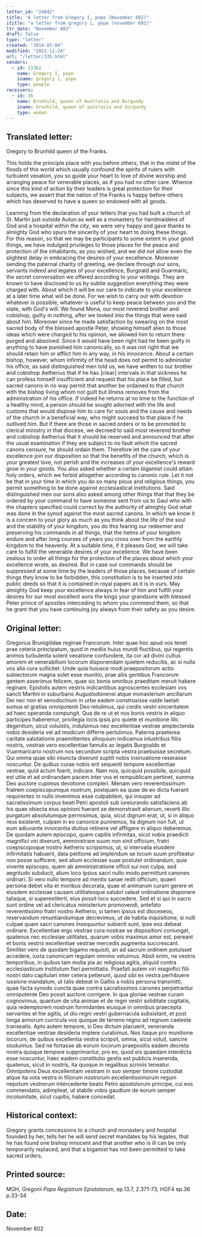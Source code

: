 ```yaml
---
letter_id: "24042"
title: "A letter from Gregory I, pope (November 602)"
ititle: "a letter from gregory i, pope (november 602)"
ltr_date: "November 602"
draft: false
type: "letter"
created: "2014-03-04"
modified: "2021-11-24"
url: "/letter/335.html"
senders:
  - id: 21362
    name: Gregory I, pope
    iname: gregory i, pope
    type: people
receivers:
  - id: 36
    name: Brunhild, queen of Austrasia and Burgundy
    iname: brunhild, queen of austrasia and burgundy
    type: woman
---
```

<h2> Translated letter:</h2>Gregory to Brunhild queen of the Franks.

This holds the principle place with you before others, that in the midst of the floods of this world which usually confound the spirits of rulers with turbulent vexation, you so guide your heart to love of divine worship and arranging peace for venerable places, as if you had no other care.  Whence since this kind of action by their leaders is great protection for their subjects, we assert that the nation of the Franks is happy before others which has deserved to have a queen so endowed with all goods.

Learning from the declaration of your letters that you had built a church of St. Martin just outside Autun as well as a monastery for handmaidens of God and a hospital within the city, we were very happy and gave thanks to almighty God who spurs the sincerity of your heart to doing these things.  For this reason, so that we may be participants to some extent in your good things, we have indulged privileges to those places for the peace and protection of the inhabitants, as you wished, and we did not allow even the slightest delay in embracing the desires of your excellence. Moreover sending the paternal charity of greeting, we declare through our sons, servants indeed and legates of your excellence, Burgoald and Guarmaric, the secret conversation we offered according to your writings.  They are known to have disclosed to us by subtle suggestion everything they were charged with.  About which it will be our care to indicate to your excellence at a later time what will be done.  For we wish to carry out with devotion whatever is possible, whatever is useful to keep peace between you and the state, with God's will. We found Mena, our most reverend brother and cobishop, guilty in nothing, after we looked into the things that were said about him.  Moreover since he made satisfaction by swearing on the most sacred body of the blessed apostle Peter, showing himself alien to those ideas which were charged to his opinion, we allowed him to return there purged and absolved.  Since it would have been right had he been guilty in anything to have punished him canonically, so it was not right that we should retain him or afflict him in any way, in his innocence. About a certain bishop, however, whom infirmity of the head does not permit to administer his office, as said distinguished men told us, we have written to our brother and cobishop Aetherius that if he has [clear] intervals in that sickness he can profess himself insufficient and request that his place be filled, but sacred canons in no way permit that another be ordained to that church with the bishop living whom not guilt but illness removes from the administration of his office.  If indeed he returns at no time to the function of a healthy mind, a person should be sought adorned with the life and customs that would dispose him to care for souls and the cause and needs of the church in a beneficial way, who might succeed to that place if he outlived him.  But if there are those in sacred orders or to be promoted to clerical ministry in that diocese, we decreed to said most reverend brother and cobishop Aetherius that it should be reserved and announced that after the usual examination if they are subject to no fault which the sacred canons censure, he should ordain them.  Therefore let the care of your excellence join our disposition so that the benefits of the church, which is your greatest love, not perish and the increases of your excellence's reward grow in your goods. You also asked whether a certain bigamist could attain holy orders, which we forbid altogether according to canonic rule.  Let it not be that in your time in which you do so many pious and religious things, you permit something to be done against ecclesiastical institutions. Said distinguished men our sons also asked among other things that that they be ordered by your command to have someone sent from us to Gaul who with the chapters specified could correct by the authority of almighty God what was done in the synod against the most sacred canons.  In which we know it is a concern to your glory as much as you think about the life of the soul and the stability of your kingdom, you do this fearing our redeemer and preserving his commands in all things, that the helms of your kingdom endure and after long courses of years you cross over from the earthly kingdom to the heavenly.  At a suitable time, if it pleases God, we will take care to fulfill the venerable desires of your excellence. We have been zealous to order all things for the protection of the places about which your excellence wrote, as desired.  But in case our commands should be suppressed at some time by the leaders of those places, because of certain things they know to be forbidden, this constitution is to be inserted into public deeds so that it is contained in royal papers as it is in ours. May almighty God keep your excellence always in fear of him and fulfill your desires for our most excellent sons the kings your grandsons with blessed Peter prince of apostles interceding to whom you commend them, so that he grant that you have continuing joy always from their safety as you desire.
<h2 class="mt-4"> Original letter:</h2>Gregorius Brunigiildae reginae Francorum.
Inter quae hoc apud vos tenet prae ceteris principatum, quod in mediis huius mundi fluctibus, qui regentis animos turbulenta solent vexatione confundere, ita cor ad divini cultus amorem et venerabilium locorum disponendam quietem reducitis, ac si nulla vos alia cura sollicitet. Unde quia huiusce modi praepositorum actio subiectorum magna solet esse munitio, prae aliis gentibus Francorum gentem asserimus felicem, quae sic bonis omnibus praeditam meruit habere reginam.
Epistolis autem vestris indicantibus agnoscentes ecclesiam vos sancti Martini in suburbano Augustodonensi atque monasterium ancillarum Dei nec non et xenodochium in urbe eadem construxisse valde laetati sumus et gratias omnipotenti Deo retulimus, qui cordis vestri sinceritatem ad haec operanda compungit. Qua de re ut et nos bonis vestris in aliquo participes haberemur, privilegia locis ipsis pro quiete et munitione illic degentium, sicut voluistis, indulsimus nec excellentiae vestrae amplectenda nobis desideria vel ad modicum differre pertulimus.
Paterna praeterea caritate salutationis praemittentes alloquium indicamus inlustribus filiis nostris, vestrae vero excellentiae famulis ac legatis Burgoaldo et Vuarmaricario nostrum nos secundum scripta vestra praebuisse secretum. Qui omma quae sibi iniuncta dixerunt suptili nobis insinuatione reserasse noscuntur. De quibus curae nobis erit sequenti tempore excellentiae vestrae, quid actum fuerit, indicare. Nam nos, quicquid possibile, quicquid est utile et ad ordinandam pacem inter vos et rempublicam pertinet, summa Deo auctore cupimus devotione compleri.
Menam vero reverentissimum fratrem coepiscopumque nostrum, postquam ea quae de eo dicta fuerant requirentes in nullo invenimus esse culpabilem, qui insuper ad sacratissimum corpus beati Petri apostoli sub iureiurando satisfaciens ab his quae obiecta eius opinioni fuerant se demonstravit alienum, reverti illic purgatum absolutumque permisimus, quia, sicut dignum erat, ut, si in aliquo reus existeret, culpam in eo canonice puniremus, ita dignum non fuit, ut eum adiuvante innocentia diutius retinere vel affligere in aliquo deberemus.
De quodam autem episcopo, quem capitis infirmitas, sicut nobis praedicti magnifici viri dixerunt, amministrare suum non sinit officium, fratri coepiscopoque nostro Aetherio scripsimus, ut, si intervalla eiusdem infirmitatis habuerit, data petitione ad implendum se locum suum profiteatur non posse sufficere, sed alium ecclesiae suae postulet ordinandum, quia vivente episcopo, quem ab amministratione officii sui non culpa, sed aegritudo subducit, alium loco ipsius sacri nullo modo permittunt canones ordinari. Si vero nullo tempore ad mentis sanae redit officium, quaeri persona debet vita et moribus decorata, quae et animarum curam gerere et eiusdem ecclesiae causam utilitatesque salubri valeat ordinatione disponere talisque, si superextiterit, eius possit loco succedere. Sed et si qui in sacro sunt ordine vel ad clericatus ministerium promovendi, antefato reverentissimo fratri nostro Aetherio, si tamen ipsius est dioceseos, reservandum renuntiandumque decrevimus, ut de habita inquisitione, si nulli culpae quam sacri canones insequuntur subiecti sunt, ipse eos debeat ordinare. Excellentiae ergo vestrae cura nostrae se dispositioni coniungat, quatenus nec ecclesiae utilitates, quarum vobis maximus amor est, pereant et bonis vestris excellentiae vestrae mercedis augmenta succrescant.
Similiter vero de quodam bigamo requisiti, an ad sacrum ordinem potuisset accedere, iuxta canonicam regulam omnino vetuimus. Absit enim, ne vestris temporibus, in quibus tam multa pia ac religiosa agitis, aliquid contra ecclesiasticum institutum fieri permittatis.
Praefati autem viri magnifici filii nostri dato capitulari inter cetera petierunt, quod sibi ex vestra perhibuere iussione mandatum, ut talis debeat in Galliis a nobis persona transmitti, quae facta synodo cuncta quae contra sacratissimos canones perpetrantur omnipotente Deo possit auctore corrigere. In qua gloriae vestrae curam cognovimus, quantum de vita animae et de regni vestri soliditate cogitatis, quia redemptorem nostrum formidantes eiusque in omnibus praecepta servantes et hie agitis, ut diu regni vestri gubernacula subsistant, et post  longa annorum curricula vos quoque de terreno regno ad regnum caeleste transeatis. Apto autem tempore, si Deo dictum placuerit, veneranda excellentiae vestrae desideria implere curabimus.
Nos itaque pro munitione locorum, de quibus excellentia vestra scripsit, omnia, sicut voluit, sancire studuimus. Sed ne fortasse ab eorum locorum praepositis eadem decreta nostra quoque tempore supprimantur, pro eo, quod eis quaedam interdicta esse noscuntur, haec eadem constitutio gestis est publicis inserenda, quatenus, sicut in nostris, ita quoque in regalibus scriniis teneatur.
Omnipotens Deus excellentiam vestram in suo semper timore custodiat atque ita vota vestra in filiorum nostrorum excellentissimorum regum nepotum vestrorum intercedente beato Petro apostolorum principe, cui eos commendatis, adimpleat, ut stabile vobis gaudium de eorum semper incolumitate, sicut cupitis, habere concedat.
<h2 class="mt-4"> Historical context:</h2>Gregory grants concessions to a church and monastery and hospital founded by her, tells her he will send secret mandates by his legates, that he has found one bishop innocent and that another who is ill can be only temporarily replaced, and that a bigamist has not been permitted to take sacred orders.
<h2 class="mt-4"> Printed source:</h2><p>MGH, <em>Gregorii Pape Registrum Epistolarum</em>, ep.13.7, 2.371-73, HGF4 ep.36 p.33-34</p><h2 class="mt-4"> Date:</h2>November 602